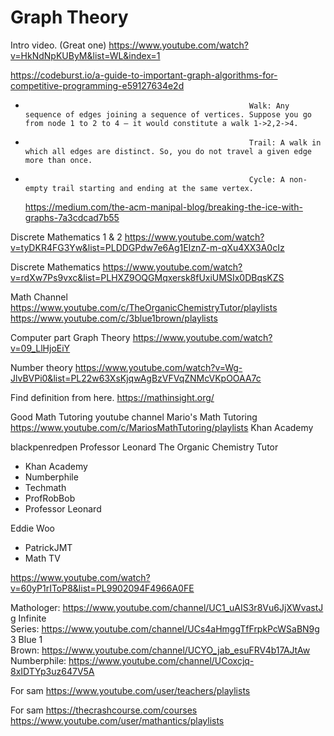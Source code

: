 # Graph Theory

Intro video. (Great one) https://www.youtube.com/watch?v=HkNdNpKUByM&list=WL&index=1

https://codeburst.io/a-guide-to-important-graph-algorithms-for-competitive-programming-e59127634e2d

-                                                     	Walk: Any sequence of edges joining a sequence of vertices. Suppose you go from node 1 to 2 to 4 — it would constitute a walk 1->2,2->4.
-                                                     	Trail: A walk in which all edges are distinct. So, you do not travel a given edge more than once.
-                                                     	Cycle: A non-empty trail starting and ending at the same vertex.
    https://medium.com/the-acm-manipal-blog/breaking-the-ice-with-graphs-7a3cdcad7b55

Discrete Mathematics 1 & 2 https://www.youtube.com/watch?v=tyDKR4FG3Yw&list=PLDDGPdw7e6Ag1EIznZ-m-qXu4XX3A0cIz

Discrete Mathematics
https://www.youtube.com/watch?v=rdXw7Ps9vxc&list=PLHXZ9OQGMqxersk8fUxiUMSIx0DBqsKZS

Math Channel
https://www.youtube.com/c/TheOrganicChemistryTutor/playlists
https://www.youtube.com/c/3blue1brown/playlists

Computer part
Graph Theory
https://www.youtube.com/watch?v=09_LlHjoEiY

Number theory
https://www.youtube.com/watch?v=Wg-JlvBVPi0&list=PL22w63XsKjqwAgBzVFVqZNMcVKpOOAA7c

Find definition from here. https://mathinsight.org/

Good Math Tutoring youtube channel
Mario's Math Tutoring https://www.youtube.com/c/MariosMathTutoring/playlists
Khan Academy

blackpenredpen
Professor Leonard
The Organic Chemistry Tutor

-   Khan Academy
-   Numberphile
-   Techmath
-   ProfRobBob
-   Professor Leonard

Eddie Woo

-   PatrickJMT
-   Math TV

https://www.youtube.com/watch?v=60yP1rIToP8&list=PL9902094F4966A0FE

Mathologer: https://www.youtube.com/channel/UC1_uAIS3r8Vu6JjXWvastJg
Infinite Series: https://www.youtube.com/channel/UCs4aHmggTfFrpkPcWSaBN9g
3 Blue 1 Brown: https://www.youtube.com/channel/UCYO_jab_esuFRV4b17AJtAw
Numberphile: https://www.youtube.com/channel/UCoxcjq-8xIDTYp3uz647V5A

For sam
https://www.youtube.com/user/teachers/playlists

For sam
https://thecrashcourse.com/courses
https://www.youtube.com/user/mathantics/playlists
